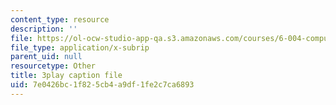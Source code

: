 ```yaml
---
content_type: resource
description: ''
file: https://ol-ocw-studio-app-qa.s3.amazonaws.com/courses/6-004-computation-structures-spring-2017/7e0426bc1f825cb4a9df1fe2c7ca6893_xvojobO-1Hw.vtt
file_type: application/x-subrip
parent_uid: null
resourcetype: Other
title: 3play caption file
uid: 7e0426bc-1f82-5cb4-a9df-1fe2c7ca6893
---
```

